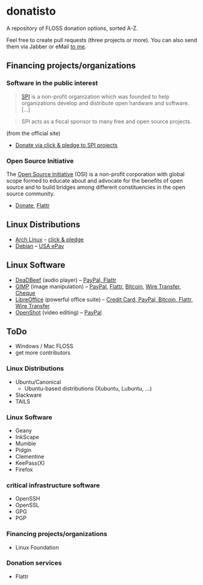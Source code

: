 # donatisto
A repository of FLOSS donation options, sorted A-Z.

Feel free to create pull requests (three projects or more). You can also send them via Jabber or eMail [to me](http://phre4k.at).

## Financing projects/organizations

### Software in the public interest
>[SPI](http://www.spi-inc.org/) is a non-profit organization which was 
founded to help organizations develop and distribute open hardware and 
software. [...]

>SPI acts as a fiscal sponsor to many free and open source projects.

(from the official site)

* [Donate via click & pledge to SPI projects](https://co.clickandpledge.com/advanced/default.aspx?wid=34115)

### Open Source Initiative

The [Open Source Initiative](http://opensource.org) (OSI) is a non-profit corporation with global scope formed to educate about and advocate for the benefits of open source and to build bridges among different constituencies in the open source community.

* [Donate](http://opensource.org/donate), [Flattr](https://flattr.com/thing/448050/Open-Source-Initiative-OSI)

## Linux Distributions
* [Arch Linux](https://www.archlinux.org/) – [click & pledge](https://co.clickandpledge.com/advanced/default.aspx?wid=47294)
* [Debian](https://www.debian.org/) – [USA ePay](https://www.debian.org/donations#spi-usa-epay)

## Linux Software
* [DeaDBeef](http://deadbeef.sourceforge.net) (audio player) – [PayPal, Flattr](http://deadbeef.sourceforge.net/support.html)
* [GIMP](http://www.gimp.org/) (image manipulation) – [PayPal](http://www.gimp.org/donating/#paypal), [Flattr](http://www.gimp.org/donating/#flattr), [Bitcoin](http://www.gimp.org/donating/#bitcoin), [Wire Transfer](http://www.gimp.org/donating/#wire), [Cheque](http://www.gimp.org/donating/#cheque)
* [LibreOffice](http://www.libreoffice.org/) (powerful office suite) – [Credit Card, PayPal, Bitcoin, Flattr, Wire Transfer](http://www.libreoffice.org/donate/)
* [OpenShot](http://openshot.org/) (video editing) – [PayPal](http://openshot.org/donate/)

## ToDo

* Windows / Mac FLOSS
* get more contributors

### Linux Distributions
* Ubuntu/Canonical
  * Ubuntu-based distributions (Xubuntu, Lubuntu, ...)
* Slackware
* TAILS

### Linux Software
* Geany
* InkScape
* Mumble
* Pidgin
* Clementine
* KeePass(X)
* Firefox

### critical infrastructure software
* OpenSSH
* OpenSSL
* GPG
* PGP

### Financing projects/organizations
* Linux Foundation

### Donation services
* Flattr
